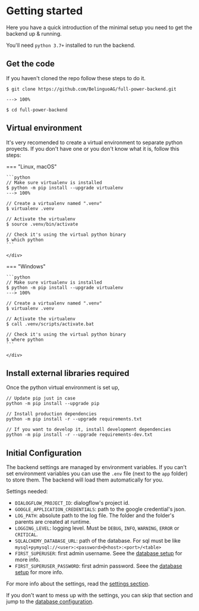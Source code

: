 # Getting started

Here you have a quick introduction of the minimal setup you need to get the backend up & running.

You'll need `python 3.7+` installed to run the backend.

## Get the code

If you haven't cloned the repo follow these steps to do it.

<div class="termy">

```shell
$ git clone https://github.com/BelinguoAG/full-power-backend.git

---> 100%

$ cd full-power-backend
```

</div>

## Virtual environment

It's very recomended to create a virtual environment to separate python proyects. If you don't have one or you don't know what it is, follow this steps:

=== "Linux, macOS"
    <div class="termy">

    ```python
    // Make sure virtualenv is installed
    $ python -m pip install --upgrade virtualenv
    ---> 100%

    // Create a virtualenv named ".venv"
    $ virtualenv .venv

    // Activate the virtualenv
    $ source .venv/bin/activate

    // Check it's using the virtual python binary
    $ which python
    ```

    </div>

=== "Windows"
    <div class="termy">

    ```python
    // Make sure virtualenv is installed
    $ python -m pip install --upgrade virtualenv
    ---> 100%

    // Create a virtualenv named ".venv"
    $ virtualenv .venv

    // Activate the virtualenv
    $ call .venv/scripts/activate.bat

    // Check it's using the virtual python binary
    $ where python
    ```

    </div>

## Install external libraries required

Once the python virtual environment is set up,

<div class="termy">

```shell
// Update pip just in case
python -m pip install --upgrade pip

// Install production dependencies
python -m pip install -r --upgrade requirements.txt

// If you want to develop it, install development dependencies
python -m pip install -r --upgrade requirements-dev.txt
```

</div>

## Initial Configuration

The backend settings are managed by environment variables. If you can't set environment variables you can
use the `.env` file (next to the `app` folder) to store them. The backend will load them automatically for you.

Settings needed:

- `DIALOGFLOW_PROJECT_ID`: dialogflow's project id.
- `GOOGLE_APPLICATION_CREDENTIALS`: path to the google credential's json.
- `LOG_PATH`: absolute path to the log file. The folder and the folder's parents are created at runtime.
- `LOGGING_LEVEL`: logging level. Must be `DEBUG`, `INFO`, `WARNING`, `ERROR` or `CRITICAL`.
- `SQLALCHEMY_DATABASE_URL`: path of the database. For sql must be like `mysql+pymysql://<user>:<password>@<host>:<port>/<table>`
- `FIRST_SUPERUSER`: first admin username. Seee the [database setup](#database-setup) for more info.
- `FIRST_SUPERUSER_PASSWORD`: first admin password. Seee the [database setup](#database-setup) for more info.

For more info about the settings, read the [settings section](settings.md).

If you don't want to mess up with the settings, you can skip that section and jump to the [database configuration](database.md).
